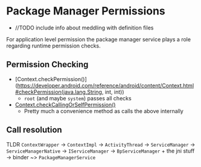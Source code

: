 # Package Manager Permissions

- //TODO include info about meddling with definition files

For application level permission the package manager service plays a role regarding runtime permission checks.

## Permission Checking

- [Context.checkPermission()](https://developer.android.com/reference/android/content/Context.html#checkPermission(java.lang.String, int, int))
  - `root` (and maybe `system`) passes all checks
- [Context.checkCallingOrSelfPermission()](https://developer.android.com/reference/android/content/Context.html#checkCallingOrSelfPermission(java.lang.String)) 
  - Pretty much a convenience method as calls the above internally

## Call resolution

TLDR `ContextWrapper` -> `ContextImpl` -> `ActivityThread` -> `ServiceManager` -> `ServiceManagerNative` -> `IServiceManager` -> `BpServiceManager` + the jni stuff -> binder ~> `PackageManagerService`
